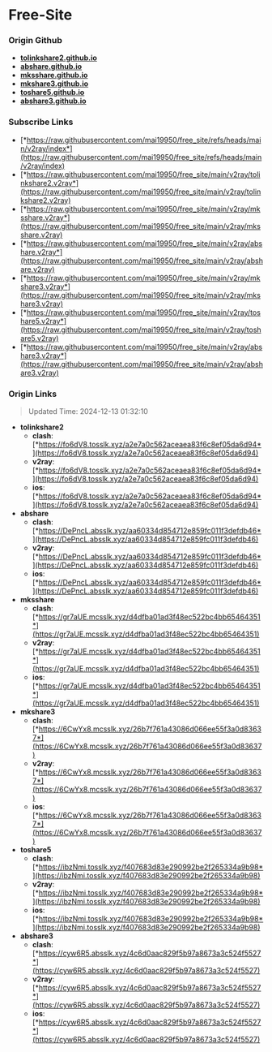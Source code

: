 # Free-Site

### Origin Github

- [**tolinkshare2.github.io**](https://github.com/tolinkshare2/tolinkshare2.github.io)
- [**abshare.github.io**](https://github.com/abshare/abshare.github.io)
- [**mksshare.github.io**](https://github.com/mksshare/mksshare.github.io)
- [**mkshare3.github.io**](https://github.com/mkshare3/mkshare3.github.io)
- [**toshare5.github.io**](https://github.com/toshare5/toshare5.github.io)
- [**abshare3.github.io**](https://github.com/abshare3/abshare3.github.io)

### Subscribe Links

- [*https://raw.githubusercontent.com/mai19950/free_site/refs/heads/main/v2ray/index*](https://raw.githubusercontent.com/mai19950/free_site/refs/heads/main/v2ray/index)
- [*https://raw.githubusercontent.com/mai19950/free_site/main/v2ray/tolinkshare2.v2ray*](https://raw.githubusercontent.com/mai19950/free_site/main/v2ray/tolinkshare2.v2ray)
- [*https://raw.githubusercontent.com/mai19950/free_site/main/v2ray/mksshare.v2ray*](https://raw.githubusercontent.com/mai19950/free_site/main/v2ray/mksshare.v2ray)
- [*https://raw.githubusercontent.com/mai19950/free_site/main/v2ray/abshare.v2ray*](https://raw.githubusercontent.com/mai19950/free_site/main/v2ray/abshare.v2ray)
- [*https://raw.githubusercontent.com/mai19950/free_site/main/v2ray/mkshare3.v2ray*](https://raw.githubusercontent.com/mai19950/free_site/main/v2ray/mkshare3.v2ray)
- [*https://raw.githubusercontent.com/mai19950/free_site/main/v2ray/toshare5.v2ray*](https://raw.githubusercontent.com/mai19950/free_site/main/v2ray/toshare5.v2ray)
- [*https://raw.githubusercontent.com/mai19950/free_site/main/v2ray/abshare3.v2ray*](https://raw.githubusercontent.com/mai19950/free_site/main/v2ray/abshare3.v2ray)

### Origin Links

> Updated Time: 2024-12-13 01:32:10

- **tolinkshare2**
  - **clash**: [*https://fo6dV8.tosslk.xyz/a2e7a0c562aceaea83f6c8ef05da6d94*](https://fo6dV8.tosslk.xyz/a2e7a0c562aceaea83f6c8ef05da6d94)
  - **v2ray**: [*https://fo6dV8.tosslk.xyz/a2e7a0c562aceaea83f6c8ef05da6d94*](https://fo6dV8.tosslk.xyz/a2e7a0c562aceaea83f6c8ef05da6d94)
  - **ios**: [*https://fo6dV8.tosslk.xyz/a2e7a0c562aceaea83f6c8ef05da6d94*](https://fo6dV8.tosslk.xyz/a2e7a0c562aceaea83f6c8ef05da6d94)
- **abshare**
  - **clash**: [*https://DePncL.absslk.xyz/aa60334d854712e859fc011f3defdb46*](https://DePncL.absslk.xyz/aa60334d854712e859fc011f3defdb46)
  - **v2ray**: [*https://DePncL.absslk.xyz/aa60334d854712e859fc011f3defdb46*](https://DePncL.absslk.xyz/aa60334d854712e859fc011f3defdb46)
  - **ios**: [*https://DePncL.absslk.xyz/aa60334d854712e859fc011f3defdb46*](https://DePncL.absslk.xyz/aa60334d854712e859fc011f3defdb46)
- **mksshare**
  - **clash**: [*https://gr7aUE.mcsslk.xyz/d4dfba01ad3f48ec522bc4bb65464351*](https://gr7aUE.mcsslk.xyz/d4dfba01ad3f48ec522bc4bb65464351)
  - **v2ray**: [*https://gr7aUE.mcsslk.xyz/d4dfba01ad3f48ec522bc4bb65464351*](https://gr7aUE.mcsslk.xyz/d4dfba01ad3f48ec522bc4bb65464351)
  - **ios**: [*https://gr7aUE.mcsslk.xyz/d4dfba01ad3f48ec522bc4bb65464351*](https://gr7aUE.mcsslk.xyz/d4dfba01ad3f48ec522bc4bb65464351)
- **mkshare3**
  - **clash**: [*https://6CwYx8.mcsslk.xyz/26b7f761a43086d066ee55f3a0d83637*](https://6CwYx8.mcsslk.xyz/26b7f761a43086d066ee55f3a0d83637)
  - **v2ray**: [*https://6CwYx8.mcsslk.xyz/26b7f761a43086d066ee55f3a0d83637*](https://6CwYx8.mcsslk.xyz/26b7f761a43086d066ee55f3a0d83637)
  - **ios**: [*https://6CwYx8.mcsslk.xyz/26b7f761a43086d066ee55f3a0d83637*](https://6CwYx8.mcsslk.xyz/26b7f761a43086d066ee55f3a0d83637)
- **toshare5**
  - **clash**: [*https://ibzNmi.tosslk.xyz/f407683d83e290992be2f265334a9b98*](https://ibzNmi.tosslk.xyz/f407683d83e290992be2f265334a9b98)
  - **v2ray**: [*https://ibzNmi.tosslk.xyz/f407683d83e290992be2f265334a9b98*](https://ibzNmi.tosslk.xyz/f407683d83e290992be2f265334a9b98)
  - **ios**: [*https://ibzNmi.tosslk.xyz/f407683d83e290992be2f265334a9b98*](https://ibzNmi.tosslk.xyz/f407683d83e290992be2f265334a9b98)
- **abshare3**
  - **clash**: [*https://cyw6R5.absslk.xyz/4c6d0aac829f5b97a8673a3c524f5527*](https://cyw6R5.absslk.xyz/4c6d0aac829f5b97a8673a3c524f5527)
  - **v2ray**: [*https://cyw6R5.absslk.xyz/4c6d0aac829f5b97a8673a3c524f5527*](https://cyw6R5.absslk.xyz/4c6d0aac829f5b97a8673a3c524f5527)
  - **ios**: [*https://cyw6R5.absslk.xyz/4c6d0aac829f5b97a8673a3c524f5527*](https://cyw6R5.absslk.xyz/4c6d0aac829f5b97a8673a3c524f5527)
